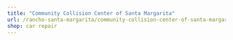 ```yaml
---
title: "Community Collision Center of Santa Margarita"
url: /rancho-santa-margarita/community-collision-center-of-santa-margarita-2/
shop: car repair
---
```

